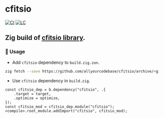 # cfitsio

[![CI][ci-shd]][ci-url]
[![LC][lc-shd]][lc-url]

## Zig build of [cfitsio library](https://github.com/HEASARC/cfitsio).

### :rocket: Usage

- Add `cfitsio` dependency to `build.zig.zon`.

```sh
zig fetch --save https://github.com/allyourcodebase/cfitsio/archive/<git_tag_or_commit_hash>.tar.gz
```

- Use `cfitsio` dependency in `build.zig`.

```zig
const cfitsio_dep = b.dependency("cfitsio", .{
    .target = target,
    .optimize = optimize,
});
const cfitsio_mod = cfitsio_dep.module("cfitsio");
<compile>.root_module.addImport("cfitsio", cfitsio_mod);
```

<!-- MARKDOWN LINKS -->

[ci-shd]: https://img.shields.io/github/actions/workflow/status/allyourcodebase/cfitsio/ci.yaml?branch=main&style=for-the-badge&logo=github&label=CI&labelColor=black
[ci-url]: https://github.com/allyourcodebase/cfitsio/blob/main/.github/workflows/ci.yaml
[lc-shd]: https://img.shields.io/github/license/allyourcodebase/cfitsio.svg?style=for-the-badge&labelColor=black
[lc-url]: https://github.com/allyourcodebase/cfitsio/blob/main/LICENSE
